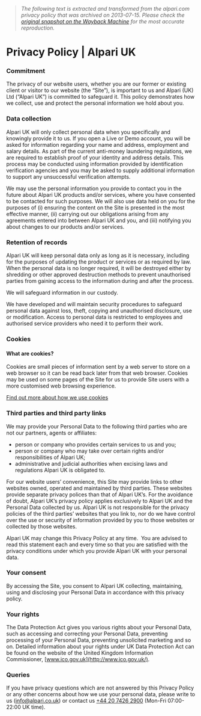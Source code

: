 > *The following text is extracted and transformed from the alpari.com privacy policy that was archived on 2013-07-15. Please check the [original snapshot on the Wayback Machine](https://web.archive.org/web/20130715154248id_/http%3A//www.alpari.com/privacy-policy) for the most accurate reproduction.*

# Privacy Policy | Alpari UK

### Commitment

The privacy of our website users, whether you are our former or existing client or visitor to our website (the “Site”), is important to us and Alpari (UK) Ltd (“Alpari UK”) is committed to safeguard it. This policy demonstrates how we collect, use and protect the personal information we hold about you.

### Data collection

Alpari UK will only collect personal data when you specifically and knowingly provide it to us. If you open a Live or Demo account, you will be asked for information regarding your name and address, employment and salary details. As part of the current anti-money laundering regulations, we are required to establish proof of your identity and address details. This process may be conducted using information provided by identification verification agencies and you may be asked to supply additional information to support any unsuccessful verification attempts.

We may use the personal information you provide to contact you in the future about Alpari UK products and/or services, where you have consented to be contacted for such purposes. We will also use data held on you for the purposes of (i) ensuring the content on the Site is presented in the most effective manner, (ii) carrying out our obligations arising from any agreements entered into between Alpari UK and you, and (iii) notifying you about changes to our products and/or services.

### Retention of records

Alpari UK will keep personal data only as long as it is necessary, including for the purposes of updating the product or services or as required by law. When the personal data is no longer required, it will be destroyed either by shredding or other approved destruction methods to prevent unauthorised parties from gaining access to the information during and after the process.

We will safeguard information in our custody.

We have developed and will maintain security procedures to safeguard personal data against loss, theft, copying and unauthorised disclosure, use or modification. Access to personal data is restricted to employees and authorised service providers who need it to perform their work.

### Cookies

#### What are cookies?

Cookies are small pieces of information sent by a web server to store on a web browser so it can be read back later from that web browser. Cookies may be used on some pages of the Site for us to provide Site users with a more customised web browsing experience.

[Find out more about how we use cookies](http://www.alpari.com/privacy-policy/cookie-policy "Cookies")

### Third parties and third party links

We may provide your Personal Data to the following third parties who are not our partners, agents or affiliates:

  * person or company who provides certain services to us and you;
  * person or company who may take over certain rights and/or responsibilities of Alpari UK;
  * administrative and judicial authorities when excising laws and regulations Alpari UK is obligated to.



For our website users’ convenience, this Site may provide links to other websites owned, operated and maintained by third parties. These websites provide separate privacy polices than that of Alpari UK’s. For the avoidance of doubt, Alpari UK’s privacy policy applies exclusively to Alpari UK and the Personal Data collected by us. Alpari UK is not responsible for the privacy policies of the third parties’ websites that you link to, nor do we have control over the use or security of information provided by you to those websites or collected by those websites.

Alpari UK may change this Privacy Policy at any time.  You are advised to read this statement each and every time so that you are satisfied with the privacy conditions under which you provide Alpari UK with your personal data.

### Your consent

By accessing the Site, you consent to Alpari UK collecting, maintaining, using and disclosing your Personal Data in accordance with this privacy policy.

### Your rights

The Data Protection Act gives you various rights about your Personal Data, such as accessing and correcting your Personal Data, preventing processing of your Personal Data, preventing unsolicited marketing and so on. Detailed information about your rights under UK Data Protection Act can be found on the website of the United Kingdom Information Commissioner, [www.ico.gov.uk](http://www.ico.gov.uk/).

### Queries

If you have privacy questions which are not answered by this Privacy Policy or any other concerns about how we use your personal data, please write to us ([info@alpari.co.uk](mailto:info@alpari.co.uk)) or contact us [+44 20 7426 2900](tel:442074262900) (Mon-Fri 07:00-22:00 UK time).
